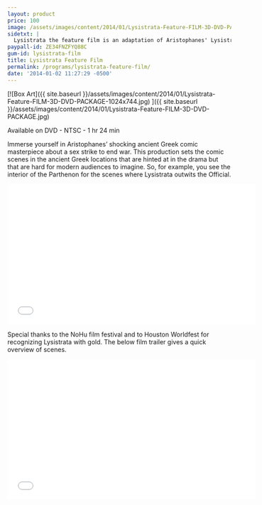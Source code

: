 ```yaml
---
layout: product
price: 100
image: /assets/images/content/2014/01/Lysistrata-Feature-FILM-3D-DVD-PACKAGE.jpg
sidetxt: |
  Lysistrata the feature film is an adaptation of Aristophanes' Lysistrata to the movie format. This is not a staging of the play, but rather an adaptation with the same plot.
paypall-id: ZE34FNZFYQ88C
gum-id: lysistrata-film
title: Lysistrata Feature Film
permalink: /programs/lysistrata-feature-film/
date: '2014-01-02 11:27:29 -0500'
---
```

[![Box Art]({{ site.baseurl }}/assets/images/content/2014/01/Lysistrata-Feature-FILM-3D-DVD-PACKAGE-1024x744.jpg) ]({{ site.baseurl }}/assets/images/content/2014/01/Lysistrata-Feature-FILM-3D-DVD-PACKAGE.jpg)

Available on DVD - NTSC - 1 hr 24 min

Immerse yourself in Aristophanes’ shocking ancient Greek comic masterpiece about a sex strike to end war. This production sets the comic scenes in the ancient Greek locations that are hinted at in the drama but that are hard for modern audiences to imagine. So, for example, you see the interior of the Parthenon for the scenes where Lysistrata outwits the Official.

<iframe src="//www.youtube.com/embed/sCzmowU7E4U?list=UUEXS3vn0MXMsjkJVdxdaKag&rel=0&amp;modestbranding=1&amp;autohide=1" class="yt" width="560" height="315" frameborder="0" allowfullscreen="allowfullscreen"></iframe>

Special thanks to the NoHu film festival and to Houston Worldfest for recognizing Lysistrata with gold. The below film trailer gives a quick overview of scenes.

<iframe src="//www.youtube.com/embed/i9BKdgVqI5I?list=UUEXS3vn0MXMsjkJVdxdaKag&rel=0&amp;modestbranding=1&amp;autohide=1" class="yt" width="560" height="315" frameborder="0" allowfullscreen="allowfullscreen"></iframe>
